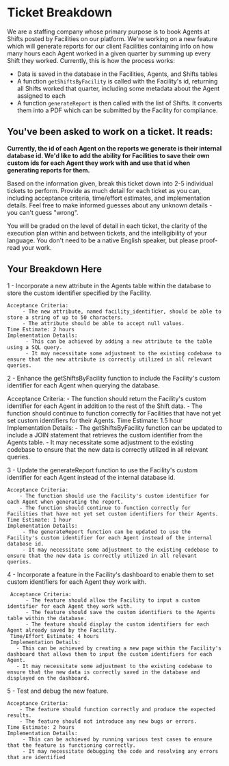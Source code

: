 # Ticket Breakdown
We are a staffing company whose primary purpose is to book Agents at Shifts posted by Facilities on our platform. We're working on a new feature which will generate reports for our client Facilities containing info on how many hours each Agent worked in a given quarter by summing up every Shift they worked. Currently, this is how the process works:

- Data is saved in the database in the Facilities, Agents, and Shifts tables
- A function `getShiftsByFacility` is called with the Facility's id, returning all Shifts worked that quarter, including some metadata about the Agent assigned to each
- A function `generateReport` is then called with the list of Shifts. It converts them into a PDF which can be submitted by the Facility for compliance.

## You've been asked to work on a ticket. It reads:

**Currently, the id of each Agent on the reports we generate is their internal database id. We'd like to add the ability for Facilities to save their own custom ids for each Agent they work with and use that id when generating reports for them.**


Based on the information given, break this ticket down into 2-5 individual tickets to perform. Provide as much detail for each ticket as you can, including acceptance criteria, time/effort estimates, and implementation details. Feel free to make informed guesses about any unknown details - you can't guess "wrong".


You will be graded on the level of detail in each ticket, the clarity of the execution plan within and between tickets, and the intelligibility of your language. You don't need to be a native English speaker, but please proof-read your work.

## Your Breakdown Here



1 - Incorporate a new attribute in the Agents table within the database to store the custom identifier specified by the Facility.

    Acceptance Criteria:
         - The new attribute, named facility_identifier, should be able to store a string of up to 50 characters.
         - The attribute should be able to accept null values.
    Time Estimate: 2 hours
    Implementation Details:
          - This can be achieved by adding a new attribute to the table using a SQL query.
          - It may necessitate some adjustment to the existing codebase to ensure that the new attribute is correctly utilized in all relevant queries.

2 - Enhance the getShiftsByFacility function to include the Facility's custom identifier for each Agent when querying the database.

   Acceptance Criteria:
     - The function should return the Facility's custom identifier for each Agent in addition to the rest of the Shift data.
     - The function should continue to function correctly for Facilities that have not yet set custom identifiers for their Agents.
   Time Estimate: 1.5 hour
   Implementation Details:
        - The getShiftsByFacility function can be updated to include a JOIN statement that retrieves the custom identifier from the Agents table.
        - It may necessitate some adjustment to the existing codebase to ensure that the new data is correctly utilized in all relevant queries.

3 - Update the generateReport function to use the Facility's custom identifier for each Agent instead of the internal database id.

    Acceptance Criteria:
        - The function should use the Facility's custom identifier for each Agent when generating the report.
        - The function should continue to function correctly for Facilities that have not yet set custom identifiers for their Agents. 
    Time Estimate: 1 hour
    Implementation Details:
         - The generateReport function can be updated to use the Facility's custom identifier for each Agent instead of the internal database id.
         - It may necessitate some adjustment to the existing codebase to ensure that the new data is correctly utilized in all relevant queries.


4 - Incorporate a feature in the Facility's dashboard to enable them to set custom identifiers for each Agent they work with.

     Acceptance Criteria:
          - The feature should allow the Facility to input a custom identifier for each Agent they work with.
          - The feature should save the custom identifiers to the Agents table within the database.
          - The feature should display the custom identifiers for each Agent already saved by the Facility.
     Time/Effort Estimate: 4 hours
     Implementation Details:
       - This can be achieved by creating a new page within the Facility's dashboard that allows them to input the custom identifiers for each Agent.
       - It may necessitate some adjustment to the existing codebase to ensure that the new data is correctly saved in the database and displayed on the dashboard.

5 - Test and debug the new feature.

    Acceptance Criteria:
        - The feature should function correctly and produce the expected results.
        - The feature should not introduce any new bugs or errors.
    Time Estimate: 2 hours
    Implementation Details:
         - This can be achieved by running various test cases to ensure that the feature is functioning correctly.
         - It may necessitate debugging the code and resolving any errors that are identified
